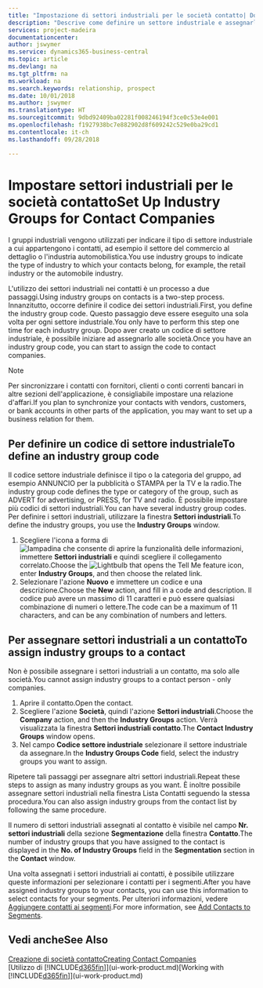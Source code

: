```yaml
---
title: "Impostazione di settori industriali per le società contatto| Documenti Microsoft"
description: "Descrive come definire un settore industriale e assegnarlo a una società contatto, ad esempio il settore del commercio al dettaglio o dell'industria automobilistica."
services: project-madeira
documentationcenter: 
author: jswymer
ms.service: dynamics365-business-central
ms.topic: article
ms.devlang: na
ms.tgt_pltfrm: na
ms.workload: na
ms.search.keywords: relationship, prospect
ms.date: 10/01/2018
ms.author: jswymer
ms.translationtype: HT
ms.sourcegitcommit: 9dbd92409ba02281f008246194f3ce0c53e4e001
ms.openlocfilehash: f1927938bc7e882902d8f609242c529e0ba29cd1
ms.contentlocale: it-ch
ms.lasthandoff: 09/28/2018

---
```

# <a name="set-up-industry-groups-for-contact-companies"></a><span data-ttu-id="3dc12-103">Impostare settori industriali per le società contatto</span><span class="sxs-lookup"><span data-stu-id="3dc12-103">Set Up Industry Groups for Contact Companies</span></span>
<span data-ttu-id="3dc12-104">I gruppi industriali vengono utilizzati per indicare il tipo di settore industriale a cui appartengono i contatti, ad esempio il settore del commercio al dettaglio o l'industria automobilistica.</span><span class="sxs-lookup"><span data-stu-id="3dc12-104">You use industry groups to indicate the type of industry to which your contacts belong, for example, the retail industry or the automobile industry.</span></span>

<span data-ttu-id="3dc12-105">L'utilizzo dei settori industriali nei contatti è un processo a due passaggi.</span><span class="sxs-lookup"><span data-stu-id="3dc12-105">Using industry groups on contacts is a two-step process.</span></span> <span data-ttu-id="3dc12-106">Innanzitutto, occorre definire il codice dei settori industriali.</span><span class="sxs-lookup"><span data-stu-id="3dc12-106">First, you define the industry group code.</span></span> <span data-ttu-id="3dc12-107">Questo passaggio deve essere eseguito una sola volta per ogni settore industriale.</span><span class="sxs-lookup"><span data-stu-id="3dc12-107">You only have to perform this step one time for each industry group.</span></span> <span data-ttu-id="3dc12-108">Dopo aver creato un codice di settore industriale, è possibile iniziare ad assegnarlo alle società.</span><span class="sxs-lookup"><span data-stu-id="3dc12-108">Once you have an industry group code, you can start to assign the code to contact companies.</span></span>

> [!NOTE]  
>   <span data-ttu-id="3dc12-109">Per sincronizzare i contatti con fornitori, clienti o conti correnti bancari in altre sezioni dell'applicazione, è consigliabile impostare una relazione d'affari.</span><span class="sxs-lookup"><span data-stu-id="3dc12-109">If you plan to synchronize your contacts with vendors, customers, or bank accounts in other parts of the application, you may want to set up a business relation for them.</span></span>

## <a name="to-define-an-industry-group-code"></a><span data-ttu-id="3dc12-110">Per definire un codice di settore industriale</span><span class="sxs-lookup"><span data-stu-id="3dc12-110">To define an industry group code</span></span>
<span data-ttu-id="3dc12-111">Il codice settore industriale definisce il tipo o la categoria del gruppo, ad esempio ANNUNCIO per la pubblicità o STAMPA per la TV e la radio.</span><span class="sxs-lookup"><span data-stu-id="3dc12-111">The industry group code defines the type or category of the group, such as ADVERT for advertising, or PRESS, for TV and radio.</span></span> <span data-ttu-id="3dc12-112">È possibile impostare più codici di settori industriali.</span><span class="sxs-lookup"><span data-stu-id="3dc12-112">You can have several industry group codes.</span></span> <span data-ttu-id="3dc12-113">Per definire i settori industriali, utilizzare la finestra **Settori industriali**.</span><span class="sxs-lookup"><span data-stu-id="3dc12-113">To define the industry groups, you use the **Industry Groups** window.</span></span>

1. <span data-ttu-id="3dc12-114">Scegliere l'icona a forma di ![lampadina che consente di aprire la funzionalità delle informazioni](media/ui-search/search_small.png "Informazioni sull'operazione che si desidera eseguire"), immettere **Settori industriali** e quindi scegliere il collegamento correlato.</span><span class="sxs-lookup"><span data-stu-id="3dc12-114">Choose the ![Lightbulb that opens the Tell Me feature](media/ui-search/search_small.png "Tell me what you want to do") icon, enter **Industry Groups**, and then choose the related link.</span></span>
2. <span data-ttu-id="3dc12-115">Selezionare l'azione **Nuovo** e immettere un codice e una descrizione.</span><span class="sxs-lookup"><span data-stu-id="3dc12-115">Choose the **New** action, and fill in a code and description.</span></span> <span data-ttu-id="3dc12-116">Il codice può avere un massimo di 11 caratteri e può essere qualsiasi combinazione di numeri o lettere.</span><span class="sxs-lookup"><span data-stu-id="3dc12-116">The code can be a maximum of 11 characters, and can be any combination of numbers and letters.</span></span>

## <a name="AssignIndustryGroupContact"></a> <span data-ttu-id="3dc12-117">Per assegnare settori industriali a un contatto</span><span class="sxs-lookup"><span data-stu-id="3dc12-117">To assign industry groups to a contact</span></span>
<span data-ttu-id="3dc12-118">Non è possibile assegnare i settori industriali a un contatto, ma solo alle società.</span><span class="sxs-lookup"><span data-stu-id="3dc12-118">You cannot assign industry groups to a contact person - only companies.</span></span>

1. <span data-ttu-id="3dc12-119">Aprire il contatto.</span><span class="sxs-lookup"><span data-stu-id="3dc12-119">Open the contact.</span></span>
2. <span data-ttu-id="3dc12-120">Scegliere l'azione **Società**, quindi l'azione **Settori industriali**.</span><span class="sxs-lookup"><span data-stu-id="3dc12-120">Choose the **Company** action, and then the **Industry Groups** action.</span></span> <span data-ttu-id="3dc12-121">Verrà visualizzata la finestra **Settori industriali contatto**.</span><span class="sxs-lookup"><span data-stu-id="3dc12-121">The **Contact Industry Groups** window opens.</span></span>
3. <span data-ttu-id="3dc12-122">Nel campo **Codice settore industriale** selezionare il settore industriale da assegnare.</span><span class="sxs-lookup"><span data-stu-id="3dc12-122">In the **Industry Groups Code** field, select the industry groups you want to assign.</span></span>

<span data-ttu-id="3dc12-123">Ripetere tali passaggi per assegnare altri settori industriali.</span><span class="sxs-lookup"><span data-stu-id="3dc12-123">Repeat these steps to assign as many industry groups as you want.</span></span> <span data-ttu-id="3dc12-124">È inoltre possibile assegnare settori industriali nella finestra Lista Contatti seguendo la stessa procedura.</span><span class="sxs-lookup"><span data-stu-id="3dc12-124">You can also assign industry groups from the contact list by following the same procedure.</span></span>

<span data-ttu-id="3dc12-125">Il numero di settori industriali assegnati al contatto è visibile nel campo **Nr. settori industriali** della sezione **Segmentazione** della finestra **Contatto**.</span><span class="sxs-lookup"><span data-stu-id="3dc12-125">The number of industry groups that you have assigned to the contact is displayed in the **No. of Industry Groups** field in the **Segmentation** section in the **Contact** window.</span></span>

<span data-ttu-id="3dc12-126">Una volta assegnati i settori industriali ai contatti, è possibile utilizzare queste informazioni per selezionare i contatti per i segmenti.</span><span class="sxs-lookup"><span data-stu-id="3dc12-126">After you have assigned industry groups to your contacts, you can use this information to select contacts for your segments.</span></span> <span data-ttu-id="3dc12-127">Per ulteriori informazioni, vedere [Aggiungere contatti ai segmenti](marketing-add-contact-segment.md).</span><span class="sxs-lookup"><span data-stu-id="3dc12-127">For more information, see [Add Contacts to Segments](marketing-add-contact-segment.md).</span></span>

## <a name="see-also"></a><span data-ttu-id="3dc12-128">Vedi anche</span><span class="sxs-lookup"><span data-stu-id="3dc12-128">See Also</span></span>
[<span data-ttu-id="3dc12-129">Creazione di società contatto</span><span class="sxs-lookup"><span data-stu-id="3dc12-129">Creating Contact Companies</span></span>](marketing-create-contact-companies.md)  
<span data-ttu-id="3dc12-130">[Utilizzo di [!INCLUDE[d365fin](includes/d365fin_md.md)]](ui-work-product.md)</span><span class="sxs-lookup"><span data-stu-id="3dc12-130">[Working with [!INCLUDE[d365fin](includes/d365fin_md.md)]](ui-work-product.md)</span></span>

